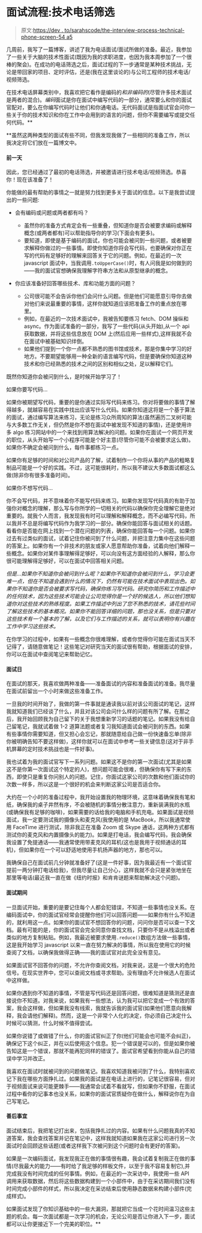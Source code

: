 # 面试流程:技术电话筛选

> 原文:[https://dev . to/sarahscode/the-interview-process-technical-phone-screen-54 a5](https://dev.to/sarahscode/the-interview-process-technical-phone-screen-54a5)

几周前，我写了一篇博客，讲述了我为电话面试/面试所做的准备。最近，我参加了一些关于大脑的技术性面试(既因为我的求职进度，也因为我本周参加了一个很棒的聚会)。在成功的电话筛选之后，面试过程的下一步通常是某种技术挑战，无论是带回家的项目、定时评估，还是(我在这里谈论的)与公司工程师的技术电话/视频筛选。

在技术电话屏幕类别中，我喜欢把它看作是编码的*和非编码的*(尽管许多技术面试是两者的混合)。*编码*面试是你在面试中编写代码的一部分，通常要么和你的面试官配对，要么在你编写代码时让他们和你通电话。无代码面试是指面试官会问你一些关于你的技术知识和你在工作中会用到的语言的问题，但你不需要编写或提交任何代码。**

 **虽然这两种类型的面试有些不同，但我发现我做了一些相同的准备工作，所以我决定将它们放在一篇博文中。

#### [](#the-days-before)前一天

因此，您已经通过了最初的电话筛选，并被邀请进行技术电话/视频筛选。恭喜你！现在该准备了！

你能做的最有帮助的事情之一就是努力找到更多关于面试的信息。以下是我尝试提出的一些问题:

*   会有编码或问题或两者都有吗？

    *   虽然你的准备方式肯定会有一些重叠，但知道你是否会被要求编码或解释概念(或两者都有)可以帮助指导你的学习(下面会有更多)。
    *   要知道，即使是基于编码的面试，你也可能会被问到一些问题，或者被要求解释你做过的一些事情。即使你知道你将会写代码，也要确保对你正在写的代码有足够好的理解来回答关于它的问题。例如，在最近的一次 javascript 面试中，当我调用`.toUpperCase()`时，有人问我是如何做到的——我的面试官想确保我理解字符串方法和从原型继承的概念。
*   你应该准备好回答哪些技术、库和功能方面的问题？

    *   公司很可能不会告诉你他们会问什么问题。但是他们可能愿意引导你去做对他们来说最重要的事情，这样你就知道应该把准备工作的重点放在哪里。
    *   例如，在最近的一次技术面试中，我被告知要练习 fetch、DOM 操纵和 async。作为面试准备的一部分，我写了一些代码(从头开始),从一个 api 获取数据，并将这些信息放在 DOM 上(然后应用一些样式),这样我就不会在面试中被基础知识绊倒。
    *   如果他们提到一个你一点都不熟悉的图书馆或技术，那是你集中学习的好地方。不要期望能够用一种全新的语言编写代码，但是要确保你知道这种技术和你已经熟悉的技术之间的区别和相似之处，足以解释它们。

既然你知道你会被问到什么，是时候开始学习了！

如果你要写代码...

如果你被期望写代码，重要的是你通过实际写代码来练习。你对将要做的事情了解得越多，就越容易在实践中找出应该写什么代码。如果你知道这将是一个基于算法的面试，通过编写算法来练习，无论是练习众所周知的算法(虽然遍历二叉树可能与大多数工作无关，但仍然是你不想在面试中被发现不知道的事情)，还是使用许多 algo 练习网站中的一个来找到用算法解决的问题。如果你在面试一个网页开发的职位，从头开始写一个小程序可能是个好主意(尽管你可能不会被要求这么做)。如果你不确定会被问到什么，每件事都练习一点。

如果你有足够的时间和对公司产品的了解，试着制作一个你将从事的产品的粗略复制品可能是一个好的实践。不过，这可能很耗时，所以我不建议大多数面试都这么做(除非你有很多准备时间)。

如果你不想写代码...

你不会写代码，并不意味着你不能写代码来练习。如果你发现写代码真的有助于加强你对概念的理解，那么写与你所学的一切相关的代码以确保你完全理解它是绝对重要的。就我个人而言，我发现我有时可以理解和解释概念，而不必编写代码，所以我并不总是将编写代码作为我学习的一部分。确保你能回答与面试相关的话题。看看你是否能在网上找到一个潜在问题的列表，确保你能回答每一个问题。如果你过去有过类似的面试，试着记住你被问到了什么问题，并把注意力集中在这些问题的答案上。如果你有一个非技术的朋友或家人愿意帮助你准备，试着向他们解释一些概念。如果你对某件事理解得足够好，可以向没有这方面经验的人解释，那么你很可能理解得足够好，可以在面试中回答相关问题。

*但是...如果你不知道你会被问到什么呢？如果你不知道你会被问到什么，学习会更难一点，但在不知道会遇到什么的情况下，仍然有可能在技术面试中表现出色。如果你不知道你是否会被要求写代码，确保你练习写代码。研究你简历和工作描述中的任何技术，因为这些技术可能会让公司觉得你是一个好的候选人，所以他们想知道你对这些技术的熟练程度。如果工作描述中列出了您不熟悉的技术，请花些时间了解这些技术的基本概况。如果你不能回答详细的问题，那也没关系，但是只要对这些技术有一个基本的了解，以及它们与工作描述的关系，就可以表明你有兴趣在工作中学习这些技术。*

在你学习的过程中，如果有一些概念你很难理解，或者你觉得你可能在面试当天不记得了，请随意做笔记！这些笔记对研究当天的面试很有帮助，根据面试的安排，你可以在面试中查阅笔记来帮助记忆。

#### [](#interview-day)面试日

在面试的那天，我喜欢做两种准备——准备面试的内容和准备面试的准备。我尽量在面试前留出一个小时来做这些准备工作。

一旦我的时间开始了，我做的第一件事就是通读我以前对该公司面试的笔记，这样我就知道我们已经谈了什么，并且对该公司会问什么样的问题有所了解。在那之后，我开始回顾我为自己留下的关于我想重新学习的话题的笔记。如果我没有给自己留笔记，我就试着做 1-2 道算法题或者复习我知道面试会被问到的东西。如果有些事情你需要知道，但又担心会忘记，那就随意给自己做一份快速备忘单(除非你被明确告知不要这样做)，这样你就可以在面试中参考一些关键信息(这对于非手机屏幕的定时技术挑战也是一件好事)。

我也试着为我的面试官写下一系列问题。如果这不是你的第一次面试(尤其是如果这不是你第一次面试这个特定的人)，想问题可能会很难，但确保你有写下来的东西，即使只是重复你问别人的问题。记住，你面试这家公司的次数和他们面试你的次数一样多，所以这是一个很好的机会来判断这家公司是否适合你。

大约在一个小时的准备过程中，我开始设置我的物理环境，这意味着确保我有笔和纸，确保我的桌子井然有序，不会被随机的事情分散注意力，重新装满我的水瓶(或确保我有足够的咖啡)，如果需要的话给我的电脑和手机充电。如果面试是视频面试，我一定要测试我的摄像头和麦克风(我使用的是 MacBook，所以我通常使用 FaceTime 进行测试，除非我正在准备 Zoom 或 Skype 通话，这两种方式都有测试你的麦克风和内置摄像头的能力)。如果是打电话，我会编写代码，我会确保我设置了免提通话——我通常使用带麦克风的耳机(这也是我用于视频通话的耳机)，但如果你在一个可以舒适地使用手机扬声器的地方，那也可以。

我确保自己在面试前几分钟就准备好了(这是一件好事，因为我最近有一个面试官提前一两分钟打电话给我)，但我尽量让自己分心，这样我就不会只是紧张地坐在那里等电话(最近我一直在做《纽约时报》和肯肯谜题来帮助解决这个问题)。

#### [](#during-the-interview)面试期间

一旦面试开始，重要的是要记住每个人都会犯错误，不知道一些事情也没关系。在编码面试中，你的面试官经常会提醒你他们可以回答问题——如果你有什么不知道的，就利用这一点。如果你的面试官不想回答你的问题，问问你是否可以查一下文档。最有可能的是，你的面试官会完全同意你查找文档，只要你不是从栈溢出或者类似的地方复制粘贴。例如，我最近被要求使用`.reduce()`数组方法做一些事情，这是我开始学习 javascript 以来一直在努力解决的事情，所以我在使用它的时候查阅了文档，以确保我做得正确——我的面试官对此完全没有意见。

如果面试官不回答你的问题，不允许你查阅文档，对我来说，这是一个很大的危险信号。在现实世界中，您可以查阅文档或寻求帮助。没有理由不允许候选人在面试中这样做。

如果你遇到你不知道的事情，不管是写代码还是回答问题，很难知道是猜测还是直接说你不知道。对我来说，如果我有一些想法，认为我可以把它变成一个有效的答案，我会这样做，但如果我没有线索，我就告诉我的面试官(如果他们愿意向我解释，我会请他们解释)。然而，这是一个非常个人化的决定，你必须自己决定什么时候可以猜测，什么时候不值得尝试。

如果你说错了或做错了什么，你的面试官纠正了你(他们可能会也可能不会纠正)，确保记下这个纠正，并在以后使用这个信息。犯一个错误是可以的，但是如果你被告知这是一个错误，那就不能再犯同样的错误了。面试官希望看到你能从自己的错误中学习并改正。

我喜欢在面试时就被问到的问题做笔记。我喜欢知道我被问到了什么，我特别喜欢记下我在哪些方面挣扎过。如果我的面试是在电话上进行的，记笔记很容易，但对于视频面试来说可能更棘手——我通常会试着不看就写，但如果你不舒服，在面试过程中看你的记事本也没关系，如果你的面试官质疑你在做什么，解释说你在为自己写笔记。

#### [](#the-aftermath)善后事宜

面试结束后，我把笔记打出来，包括我挣扎过的内容。如果有什么问题我真的不知道答案，我会查找答案并记在笔记中，这样我就知道如果我在这家公司进行另一次面试时会回顾这些话题(或者这样我下次被问到这个问题时会有更好的答案)。

如果是一次编码面试，我发现我正在做的事情很有趣，我会试着复制我正在做的事情(尽我最大的能力——有时给了我足够的样板文件，以至于我不容易复制它),并完成我没有时间完成的任何事情。例如，在最近的一次采访中，我使用一些 API 调用来获取数据，然后将这些数据构建到一个小部件中，由于在采访期间我们没有时间完成小部件的样式，所以我决定在采访结束后使用静态数据来构建小部件(完成样式)。

如果面试发现了你知识基础中的一些大漏洞，那就把它当成一个花时间温习这些主题的机会。每一次面试都是一次学习的机会，无论公司是否让你进入下一步，面试都可以让你更接近下一个完美的职位。**